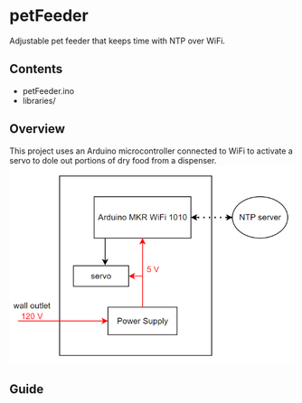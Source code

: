# petFeeder
Adjustable pet feeder that keeps time with NTP over WiFi.

## Contents
- petFeeder.ino
- libraries/

## Overview
This project uses an Arduino microcontroller connected to WiFi to activate a servo to dole out portions of dry food from a dispenser.
![alt text](https://github.com/dimojenko/petFeeder/blob/main/petFeederConnections.png)

## Guide

